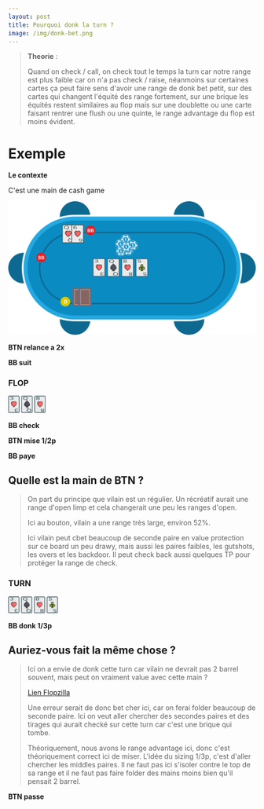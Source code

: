 ```yaml
---
layout: post
title: Pourquoi donk la turn ?
image: /img/donk-bet.png
---
```

>**Theorie** :
>
>Quand on check / call, on check tout le temps la turn car notre range est plus faible car on n'a pas check / raise, néanmoins sur certaines cartes ça peut faire sens d'avoir une range de donk bet petit, sur des cartes qui changent l'équité des range fortement, sur une brique les équités restent similaires au flop mais sur une doublette ou une carte faisant rentrer une flush ou une quinte, le range advantage du flop est moins évident.

# Exemple

**Le contexte**

C'est une main de cash game

![](../img/pkr/2018-07-30-donk-turn.svg)

**BTN relance a 2x**

**BB suit**

### FLOP
<img src="../img/pkr/2018-07-30-donk-turn-flop.png" width="15%" height="15%" />

**BB check**

**BTN mise 1/2p**

**BB paye**

## Quelle est la main de BTN ?
> On part du principe que vilain est un régulier. Un récréatif aurait une range d'open limp et cela changerait une peu les ranges d'open.
> 
> Ici au bouton, vilain a une range très large, environ 52%.
> 
> Ici vilain peut cbet beaucoup de seconde paire en value protection sur ce board un peu drawy, mais aussi les paires faibles, les gutshots, les overs et les backdoor. Il peut check back aussi quelques TP pour protéger la range de check.

### TURN
<img src="../img/pkr/2018-07-30-donk-turn-turn.png" width="20%" height="20%" />

**BB donk 1/3p**

## Auriez-vous fait la même chose ?
> Ici on a envie de donk cette turn car vilain ne devrait pas 2 barrel souvent, mais peut on vraiment value avec cette main ?
> 
> [Lien Flopzilla](../flopzilla/2018-07-30-donk-turn)
> 
> Une erreur serait de donc bet cher ici, car on ferai folder beaucoup de seconde paire. Ici on veut aller chercher des secondes paires et des tirages qui aurait checké sur cette turn car c'est une brique qui tombe.
> 
> Théoriquement, nous avons le range advantage ici, donc c'est théoriquement correct ici de miser. L'idée du sizing 1/3p, c'est d'aller chercher les middles paires. Il ne faut pas ici s'isoler contre le top de sa range et il ne faut pas faire folder des mains moins bien qu'il pensait 2 barrel.

**BTN passe**
<!--stackedit_data:
eyJoaXN0b3J5IjpbLTIwNjAzMTMzMDgsLTE1NTgwMTE5MTQsLT
g5ODgwOTM5MCwtODQzMDgzODE3LDcwMDA0MjI0MSwtMTY4NjQ1
MjIwMiwtMTQ2MTQ5MjU1NSwtMTY1OTgwNTMwOCwxNTI5NDU2MD
YwLC0xNDk3OTE1NTE2LDIwMDcxMDA3ODMsLTEyNjk1OTk2OTAs
NDA5Njg3NzE5LDY4MTQ5NDQ2MSwtMzM5NjEwODY1LC04MjA2ND
YxNTksNTU2NDgxMTc1XX0=
-->